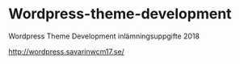 # Wordpress-theme-development
Wordpress Theme Development inlämningsuppgifte 2018
 
http://wordpress.savarinwcm17.se/
